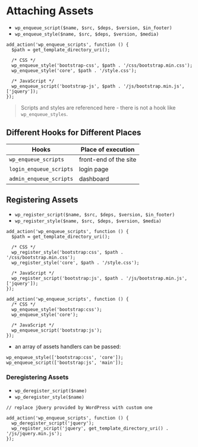 # Attaching Assets

* `wp_enqueue_script($name, $src, $deps, $version, $in_footer)`
* `wp_enqueue_style($name, $src, $deps, $version, $media)`

```
add_action('wp_enqueue_scripts', function () {
  $path = get_template_directory_uri();

  /* CSS */
  wp_enqueue_style('bootstrap-css', $path . '/css/bootstrap.min.css');
  wp_enqueue_style('core', $path . '/style.css');

  /* JavaScript */
  wp_enqueue_script('bootstrap-js', $path . '/js/bootstrap.min.js', ['jquery']);
});
```

> Scripts and styles are referenced here - there is not a hook like `wp_enqueue_styles`.

## Different Hooks for Different Places

| Hooks | Place of execution |
|----|----|
| `wp_enqueue_scripts` | front-end of the site |
| `login_enqueue_scripts` | login page |
| `admin_enqueue_scripts` | dashboard |

## Registering Assets

* `wp_register_script($name, $src, $deps, $version, $in_footer)`
* `wp_register_style($name, $src, $deps, $version, $media)`

```
add_action('wp_enqueue_scripts', function () {
  $path = get_template_directory_uri();

  /* CSS */
  wp_register_style('bootstrap:css', $path . '/css/bootstrap.min.css');
  wp_register_style('core', $path . '/style.css');

  /* JavaScript */
  wp_register_script('bootstrap:js', $path . '/js/bootstrap.min.js', ['jquery']);
});

add_action('wp_enqueue_scripts', function () {
  /* CSS */
  wp_enqueue_style('bootstrap:css');
  wp_enqueue_style('core');

  /* JavaScript */
  wp_enqueue_script('bootstrap:js');
});
```

* an array of assets handlers can be passed:

```
wp_enqueue_style(['bootstrap:css', 'core']);
wp_enqueue_script(['bootstrap:js', 'main']);
```

### Deregistering Assets

* `wp_deregister_script($name)`
* `wp_deregister_style($name)`

```
// replace jQuery provided by WordPress with custom one

add_action('wp_enqueue_scripts', function () {
  wp_deregister_script('jquery');
  wp_register_script('jquery', get_template_directory_uri() . '/js/jquery.min.js');
});
```